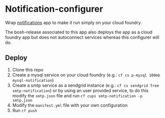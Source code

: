# Notification-configurer

Wrap [notifications](https://github.com/cloudfoundry-incubator/notifications) app to make it run simply on your cloud foundry.

The bosh-release associated to this app also deploys the app as a cloud foundry app but does not autoconnect services whereas this configurer will do.

## Deploy

1. Clone this repo
2. Create a mysql service on your cloud foundry (e.g.: `cf cs p-mysql 100mb mysql-notification`)
3. Create a smtp service as a sendgrid instance (e.g.: `cf cs sendgrid free smtp-notification`) or by using an user provided service, 
to do this modify the `smtp.json` file and run `cf cups smtp-notification -p smtp.json`
4. Modify the `manifest.yml` file with your own configuration
5. Run `cf push`
